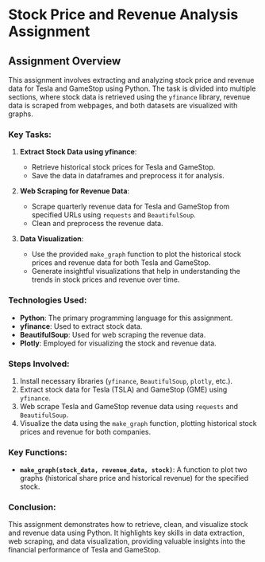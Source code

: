 # Stock Price and Revenue Analysis Assignment

## Assignment Overview

This assignment involves extracting and analyzing stock price and revenue data for Tesla and GameStop using Python. The task is divided into multiple sections, where stock data is retrieved using the `yfinance` library, revenue data is scraped from webpages, and both datasets are visualized with graphs.

### Key Tasks:
1. **Extract Stock Data using yfinance**: 
   - Retrieve historical stock prices for Tesla and GameStop.
   - Save the data in dataframes and preprocess it for analysis.

2. **Web Scraping for Revenue Data**: 
   - Scrape quarterly revenue data for Tesla and GameStop from specified URLs using `requests` and `BeautifulSoup`.
   - Clean and preprocess the revenue data.

3. **Data Visualization**:
   - Use the provided `make_graph` function to plot the historical stock prices and revenue data for both Tesla and GameStop.
   - Generate insightful visualizations that help in understanding the trends in stock prices and revenue over time.

### Technologies Used:
- **Python**: The primary programming language for this assignment.
- **yfinance**: Used to extract stock data.
- **BeautifulSoup**: Used for web scraping the revenue data.
- **Plotly**: Employed for visualizing the stock and revenue data.

### Steps Involved:
1. Install necessary libraries (`yfinance`, `BeautifulSoup`, `plotly`, etc.).
2. Extract stock data for Tesla (TSLA) and GameStop (GME) using `yfinance`.
3. Web scrape Tesla and GameStop revenue data using `requests` and `BeautifulSoup`.
4. Visualize the data using the `make_graph` function, plotting historical stock prices and revenue for both companies.

### Key Functions:
- **`make_graph(stock_data, revenue_data, stock)`**: A function to plot two graphs (historical share price and historical revenue) for the specified stock.

### Conclusion:
This assignment demonstrates how to retrieve, clean, and visualize stock and revenue data using Python. It highlights key skills in data extraction, web scraping, and data visualization, providing valuable insights into the financial performance of Tesla and GameStop.

